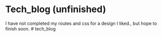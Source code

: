 # Tech_blog (unfinished)

I have not completed my routes and css for a design I liked., but hope to finish soon. # tech_blog

